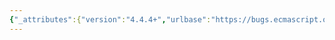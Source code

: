 ```yaml
---
{"_attributes":{"version":"4.4.4+","urlbase":"https://bugs.ecmascript.org/","maintainer":"dherman@mozilla.com"},"bug":{"bug_id":3463,"creation_ts":"2014-12-17 12:37:00 -0800","short_desc":"12.14.5.3 IteratorDestructuringAssignmentEvaluation: Evaluation order","delta_ts":"2014-12-23 20:23:33 -0800","product":"Draft for 6th Edition","component":"technical issue","version":"Rev 29: December 06, 2014 Draft","rep_platform":"All","op_sys":"All","bug_status":"RESOLVED","resolution":"FIXED","see_also":"https://bugs.ecmascript.org/show_bug.cgi?id=3213","priority":"Normal","bug_severity":"normal","everconfirmed":true,"reporter":{"uid":"andrebargull","name":"André Bargull"},"assigned_to":{"uid":"allen","name":"Allen Wirfs-Brock"},"long_desc":[{"commentid":11065,"comment_count":0,"who":{"uid":"andrebargull","name":"André Bargull"},"bug_when":"2014-12-17 12:37:39 -0800","thetext":"12.14.5.3 Runtime Semantics: IteratorDestructuringAssignmentEvaluation \n\nProduction:\n  AssignmentElement[Yield] : DestructuringAssignmentTarget  Initializer_opt\n\n\nThe evaluation order for this production is not consistent with the evaluation order for other destructuring assignment or destructuring binding productions.\n\n\nTest case:\n---\n(function() {\nvar a, b, c;\nvar o = {};\n\nwith (o) {\n  ([a] = function*(){ o.a = 0; yield 1; }());\n  ([...b] = function*(){ o.b = 0; yield 1; }());\n  ({c} = {get c(){ o.c = 0; return 1 }});\n}\n\nprint(`a = ${a}, o.a = ${o.a}`);\nprint(`b = ${b}, o.b = ${o.b}`);\nprint(`c = ${c}, o.c = ${o.c}`);\n\n})();\n\n(function() {\nvar o = {};\n\nwith (o) {\n  var [A] = function*(){ o.A = 0; yield 1; }();\n  var [...B] = function*(){ o.B = 0; yield 1; }();\n  var {C} = {get C(){ o.C = 0; return 1 }};\n}\n\nprint(`A = ${A}, o.A = ${o.A}`);\nprint(`B = ${B}, o.B = ${o.B}`);\nprint(`C = ${C}, o.C = ${o.C}`);\n\n})();\n---\n\nOutput with current semantics:\n---\na = 1, o.a = 0\nb = undefined, o.b = 1\nc = undefined, o.c = 1\n\nA = undefined, o.A = 1\nB = undefined, o.B = 1\nC = undefined, o.C = 1\n---"},{"commentid":11109,"comment_count":1,"who":{"uid":"allen","name":"Allen Wirfs-Brock"},"bug_when":"2014-12-18 12:49:43 -0800","thetext":"and unfortunately, the odd man out, in this case, appears to be correct and all the others appear incorrect. \n\nIn general, we are supposed to do left-to-right evaluation for assignment/binding initialization unless the target is a destructing object/array.  In all these cases, the target is a simple identifier binding so it should be resolved before fetching the value (nexting the iterator, accessing the property, etc.) so they should all resolve the assignment/binding target to the outer variable rather than the property of the with object.\n\nThis is going to take some thought to fix."},{"commentid":11131,"comment_count":2,"who":{"uid":"allen","name":"Allen Wirfs-Brock"},"bug_when":"2014-12-22 15:07:37 -0800","thetext":"fixed in rev30 editor's draft"},{"commentid":11212,"comment_count":3,"who":{"uid":"allen","name":"Allen Wirfs-Brock"},"bug_when":"2014-12-23 20:23:33 -0800","thetext":"fixed in rev30"}]}}
---
```

